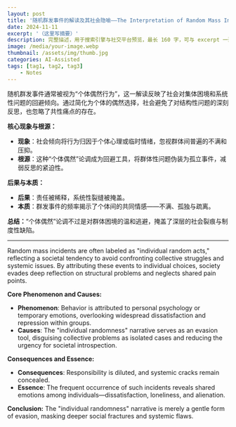 ```yaml
---
layout: post
title: '随机群发事件的解读及其社会隐喻——The Interpretation of Random Mass Incidents and Their Social Implications'
date: 2024-11-11
excerpt: '（这里写摘要）'
description: 完整描述，用于搜索引擎与社交平台预览，最长 160 字，可与 excerpt 一致
image: /media/your-image.webp
thumbnail: /assets/img/thumb.jpg
categories: AI-Assisted
tags: [tag1, tag2, tag3]
    - Notes
---
```


随机群发事件通常被视为“个体偶然行为”，这一解读反映了社会对集体困境和系统性问题的回避倾向。通过简化为个体的偶然选择，社会避免了对结构性问题的深刻反思，也忽略了共性痛点的存在。

**核心现象与根源：**

- **现象**：社会倾向将行为归因于个体心理或临时情绪，忽视群体间普遍的不满和压抑。
- **根源**：这种“个体偶然”论调成为回避工具，将群体性问题伪装为孤立事件，减弱反思的紧迫性。

**后果与本质：**

- **后果**：责任被稀释，系统性裂缝被掩盖。
- **本质**：群发事件的频率揭示了个体间的共同情感——不满、孤独与疏离。

**总结：**“个体偶然”论调不过是对群体困境的温和逃避，掩盖了深层的社会裂痕与制度性缺陷。

---

Random mass incidents are often labeled as "individual random acts," reflecting a societal tendency to avoid confronting collective struggles and systemic issues. By attributing these events to individual choices, society evades deep reflection on structural problems and neglects shared pain points.

**Core Phenomenon and Causes:**

- **Phenomenon**: Behavior is attributed to personal psychology or temporary emotions, overlooking widespread dissatisfaction and repression within groups.
- **Causes**: The "individual randomness" narrative serves as an evasion tool, disguising collective problems as isolated cases and reducing the urgency for societal introspection.

**Consequences and Essence:**

- **Consequences**: Responsibility is diluted, and systemic cracks remain concealed.
- **Essence**: The frequent occurrence of such incidents reveals shared emotions among individuals—dissatisfaction, loneliness, and alienation.

**Conclusion:** The "individual randomness" narrative is merely a gentle form of evasion, masking deeper social fractures and systemic flaws.